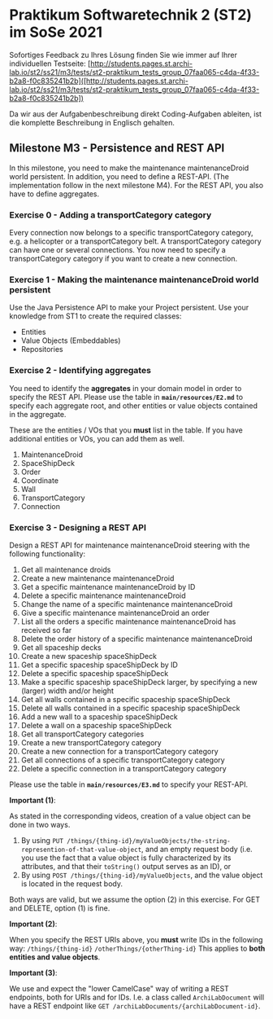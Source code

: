 # Praktikum Softwaretechnik 2 (ST2) im SoSe 2021

Sofortiges Feedback zu Ihres Lösung finden Sie wie immer auf Ihrer individuellen Testseite:
[http://students.pages.st.archi-lab.io/st2/ss21/m3/tests/st2-praktikum_tests_group_07faa065-c4da-4f33-b2a8-f0c835241b2b]([http://students.pages.st.archi-lab.io/st2/ss21/m3/tests/st2-praktikum_tests_group_07faa065-c4da-4f33-b2a8-f0c835241b2b])

Da wir aus der Aufgabenbeschreibung direkt Coding-Aufgaben ableiten, ist die komplette Beschreibung in Englisch
gehalten. 

## Milestone M3 - Persistence and REST API

In this milestone, you need to make the maintenance maintenanceDroid world persistent. In addition, you need to define a
REST-API. (The implementation follow in the next milestone M4). For the REST API, you also have to define
aggregates.

### Exercise 0 - Adding a transportCategory category

Every connection now belongs to a specific transportCategory category, e.g. a helicopter or a transportCategory belt.
A transportCategory category can have one or several connections. You now need to specify a transportCategory category 
if you want to create a new connection.


### Exercise 1 - Making the maintenance maintenanceDroid world persistent

Use the Java Persistence API to make your Project persistent. Use your knowledge from ST1 to create the required 
classes:
* Entities
* Value Objects (Embeddables) 
* Repositories



### Exercise 2 - Identifying aggregates

You need to identify the **aggregates** in your domain model in order to specify the REST API. Please use the table in 
**`main/resources/E2.md`** to specify each aggregate root, and other entities or value objects contained
in the aggregate. 

These are the entities / VOs that you **must** list in the table. If you have additional entities or VOs, you can
add them as well. 

1. MaintenanceDroid 
1. SpaceShipDeck
1. Order
1. Coordinate
1. Wall
1. TransportCategory
1. Connection


### Exercise 3 - Designing a REST API

Design a REST API for maintenance maintenanceDroid steering with the following functionality:

1. Get all maintenance droids
1. Create a new maintenance maintenanceDroid
1. Get a specific maintenance maintenanceDroid by ID
1. Delete a specific maintenance maintenanceDroid
1. Change the name of a specific maintenance maintenanceDroid
1. Give a specific maintenance maintenanceDroid an order
1. List all the orders a specific maintenance maintenanceDroid has received so far
1. Delete the order history of a specific maintenance maintenanceDroid
1. Get all spaceship decks
1. Create a new spaceship spaceShipDeck
1. Get a specific spaceship spaceShipDeck by ID
1. Delete a specific spaceship spaceShipDeck
1. Make a specific spaceship spaceShipDeck larger, by specifying a new (larger) width and/or height
1. Get all walls contained in a specific spaceship spaceShipDeck
1. Delete all walls contained in a specific spaceship spaceShipDeck
1. Add a new wall to a spaceship spaceShipDeck
1. Delete a wall on a spaceship spaceShipDeck
1. Get all transportCategory categories
1. Create a new transportCategory category
1. Create a new connection for a transportCategory category
1. Get all connections of a specific transportCategory category
1. Delete a specific connection in a transportCategory category

Please use the table in **`main/resources/E3.md`** to specify your REST-API.
 
**Important (1)**: 

As stated in the corresponding videos, creation of a value object can be done in two ways. 
1. By using `PUT /things/{thing-id}/myValueObjects/the-string-represention-of-that-value-object`, 
    and an empty request body (i.e. you use the fact that a value object is fully characterized by its
    attributes, and that their `toString()` output serves as an ID), or
2. By using `POST /things/{thing-id}/myValueObjects`, and the value object is located in the request
    body. 

Both ways are valid, but we assume the option (2) in this exercise. For GET and DELETE, option (1) is fine.

**Important (2)**: 

When you specify the REST URIs above, you **must** write IDs in the following way: 
`/things/{thing-id}`
`/otherThings/{otherThing-id}`
This applies to **both entities and value objects**.  


**Important (3)**: 

We use and expect the "lower CamelCase" way of writing a REST endpoints, both for URIs and for IDs. 
I.e. a class called `ArchiLabDocument` will have a REST endpoint like `GET /archiLabDocuments/{archiLabDocument-id}`.




